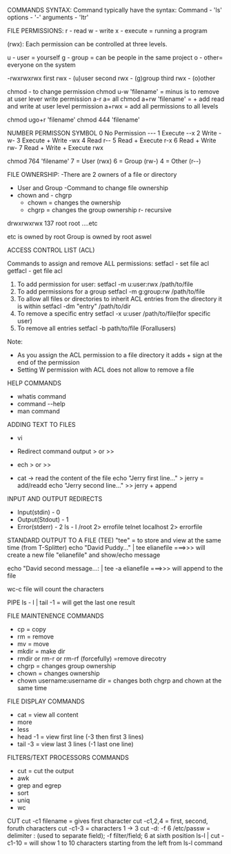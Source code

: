 COMMANDS SYNTAX:
Command typically have the syntax: 
Command - 'ls' options - '-' arguments - 'ltr'

FILE PERMISSIONS:
r - read
w - write
x - execute = running a program

(rwx): Each permission can be controlled at three levels.

u - user = yourself
g - group = can be people in the same project
o - other= everyone on the system

-rwxrwxrwx 
first rwx - (u)user
second rwx - (g)group
third rwx - (o)other

chmod - to change permission
chmod u-w 'filename' = minus is to remove at user lever write permission
a-r a= all
chmod a+rw 'filename' = + add read and write at user level permission
a+rwx = add all permissions to all levels

chmod ugo+r 'filename'
chmod 444 'filename'

NUMBER         PERMISSON             SYMBOL
0            No Permission           ---
1            Execute                 --x 
2            Write                   -w- 
3            Execute + Write         -wx
4            Read                    r--
5            Read + Execute          r-x
6            Read + Write            rw-
7            Read + Write + Execute  rwx

chmod 764 'filename'
7 = User (rwx)
6 = Group (rw-)
4 = Other (r--)

FILE OWNERSHIP:
-There are 2 owners of a file or directory
  - User and Group
-Command to change file ownership
  - chown and - chgrp
    - chown = changes the ownership
    - chgrp = changes the group ownership
r- recursive

drwxrwxrwx 137 root root ....etc

etc is owned by root 
Group is owned by root aswel


ACCESS CONTROL LIST (ACL)

Commands to assign and remove ALL permissions:
setfacl  - set file acl
getfacl  - get file acl

1) To add permission for user:
   setfacl -m u:user:rwx /path/to/file
2) To add permissions for a group
   setfacl -m g:group:rw /path/to/file
3) To allow all files or directories to inherit ACL entries from the directory it is within
   setfacl -dm "entry" /path/to/dir
4) To remove a specific entry
   setfacl -x u:user /path/to/file(for specific user)
5) To remove all entries
   setfacl -b path/to/file (Forallusers)

Note:
- As you assign the ACL permission to a file directory it adds + sign at the end of the permission
- Setting W permission with ACL does not allow to remove a file

HELP COMMANDS
- whatis command
- command --help
- man command

ADDING TEXT TO FILES
- vi
- Redirect command output > or >>
- ech > or >>

- cat -> read the content of the file
  echo "Jerry first line..." > jerry  = add/readd
  echo "Jerry second line..." >> jerry + append


INPUT AND OUTPUT REDIRECTS
- Input(stdin) - 0
- Output(Stdout) - 1
- Error(stderr) - 2
  ls - l /root 2> errofile
  telnet localhost 2> errorfile

STANDARD OUTPUT TO A FILE (TEE)
"tee" = to store and view at the same time (from T-Splitter)
echo "David Puddy..." | tee elianefile ===>>> will create a new file "elianefile" and show/echo message

echo "David second message...: | tee -a elianefile ===>>> will append to the file

wc-c file will count the characters

PIPE
ls - l | tail -1 = will get the last one result

FILE MAINTENENCE COMMANDS
- cp = copy
- rm = remove
- mv = move
- mkdir = make dir
- rmdir or rm-r or rm-rf (forcefully) =remove direcotry
- chgrp = changes group ownership
- chown = changes ownership
- chown username:username dir = changes both chgrp and chown at the same time

FILE DISPLAY COMMANDS
- cat = view all content
- more
- less
- head -1 = view first line (-3 then first 3 lines)
- tail -3 = view last 3 lines (-1 last one line)

FILTERS/TEXT PROCESSORS COMMANDS
- cut = cut the output
- awk
- grep and egrep
- sort
- uniq
- wc

CUT
cut -c1 filename   = gives first character
cut -c1,2,4       = first, second, foruth characters
cut -c1-3         = characters 1 -> 3
cut -d: -f 6 /etc/passw      = delimiter : (used to separate field); -f filter/field; 6 at sixth position
ls-l | cut -c1-10            = will show 1 to 10 characters starting from the left from ls-l command
